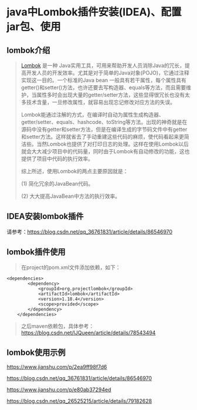# java中Lombok插件安装(IDEA)、配置jar包、使用

## lombok介绍

> [Lombok](https://links.jianshu.com/go?to=https%3A%2F%2Fprojectlombok.org%2F) 是一种 Java实用工具，可用来帮助开发人员消除Java的冗长，提高开发人员的开发效率。尤其是对于简单的Java对象(POJO)，它通过注释实现这一目的。一个标准的Java bean 一般具有若干属性，每个属性具有getter()和setter()方法，也许还要去写构造器、equals等方法，而且需要维护，当属性多时会出现大量的getter/setter方法，这些显得很冗长也没有太多技术含量，一旦修改属性，就容易出现忘记修改对应方法的失误。
>
> Lombok能通过注解的方式，在编译时自动为属性生成构造器、getter/setter、equals、hashcode、toString等方法。出现的神奇就是在源码中没有getter和setter方法，但是在编译生成的字节码文件中有getter和setter方法。这样就省去了手动重建这些代码的麻烦，使代码看起来更简洁些。当然Lombok也提供了对打印日志的处理。这样在使用Lombok以后就会大大减少项目中的代码量，同时由于Lombok有自动修改的功能，这也提供了项目中代码的执行效率。
>
> 综上所述，使用Lombok的两点主要原因就是：
>
> (1) 简化冗余的JavaBean代码。
>
> (2) 大大提高JavaBean中方法的执行效率。

## IDEA安装lombok插件

请参考：https://blog.csdn.net/qq_36761831/article/details/86546970

## lombok插件使用

> 在project的pom.xml文件添加依赖，如下：

```
<dependencies>
        <dependency>
            <groupId>org.projectlombok</groupId>
            <artifactId>lombok</artifactId>
            <version>1.18.4</version>
            <scope>provided</scope>
        </dependency>
    </dependencies>
```

> 之后maven依赖包，具体参考：https://blog.csdn.net/lJQueen/article/details/78543494

## lombok使用示例

https://www.jianshu.com/p/2ea9ff98f7d6

https://blog.csdn.net/qq_36761831/article/details/86546970

https://www.jianshu.com/p/e80ab37294ed

https://blog.csdn.net/qq_26525215/article/details/79182628